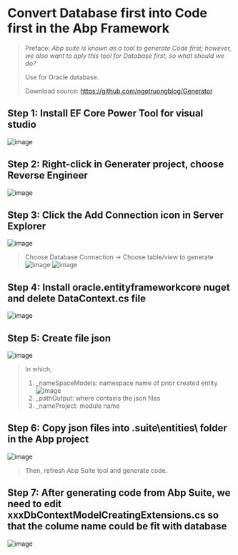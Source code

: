 # Convert Database first into Code first in the Abp Framework
> Preface: *Abp suite is known as a tool to generate Code first; however, we also want to aply this tool for Database first, so what should we do?*
> 
> Use for Oracle database.
> 
> Download source: https://github.com/ngotruongblog/Generator


## Step 1: Install EF Core Power Tool for visual studio
![image](https://user-images.githubusercontent.com/45006046/132877440-2550c81e-5597-4829-b082-af80d93ad224.png)
## Step 2: Right-click in Generater project, choose Reverse Engineer
![image](https://user-images.githubusercontent.com/45006046/132877931-5b078402-e1ef-43b6-acd8-0fce2fa5651d.png)
## Step 3: Click the Add Connection icon in Server Explorer
![image](https://user-images.githubusercontent.com/45006046/132878224-8f0d59a3-4334-46b3-8cd1-30ca44c1b867.png)
> Choose Database Connection -> Choose table/view to generate
> ![image](https://user-images.githubusercontent.com/45006046/132878685-13dbf5fb-365c-4a0d-89c0-674f94cc2fba.png)
![image](https://user-images.githubusercontent.com/45006046/132878729-c89b867a-3396-40f1-b738-4014b614d426.png)
## Step 4: Install oracle.entityframeworkcore nuget and delete DataContext.cs file
![image](https://user-images.githubusercontent.com/45006046/132878921-db683ed4-e8e1-49d0-98b9-679750c2b278.png)
## Step 5: Create file json
![image](https://user-images.githubusercontent.com/45006046/132878991-d330b694-4b9d-4017-9431-2e09b959a76b.png)
>In which,
>1. _nameSpaceModels: namespace name of prior created entity
>![image](https://user-images.githubusercontent.com/45006046/132879712-bf1422c0-fb15-46a4-9cf6-404be9388a77.png)
>2. _pathOutput: where contains the json files
>3. _nameProject: module name

## Step 6: Copy json files into .suite\entities\ folder in the Abp project
![image](https://user-images.githubusercontent.com/45006046/132880939-cd43eab0-7ec7-4187-bd50-d84c9b9b9833.png)
>Then, refresh Abp Suite tool and generate code.
## Step 7: After generating code from Abp Suite, we need to edit xxxDbContextModelCreatingExtensions.cs so that the colume name could be fit with database
![image](https://user-images.githubusercontent.com/45006046/132881856-f5573885-6f18-4d60-9060-65b996fa88df.png)

